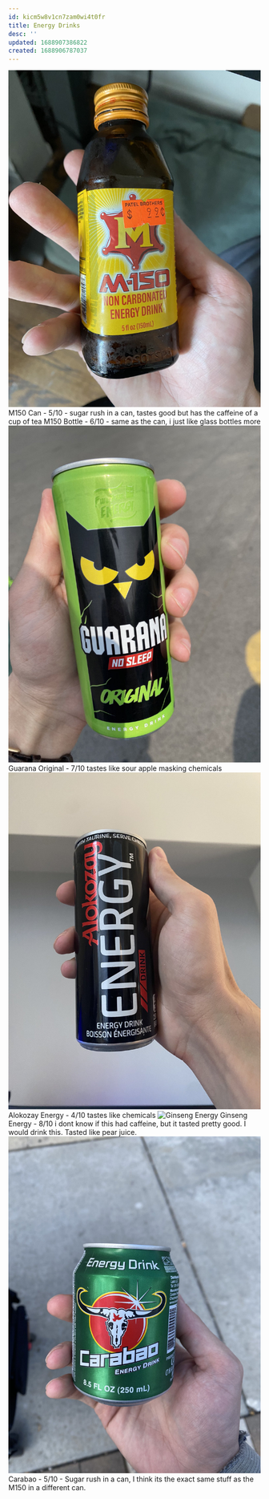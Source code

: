 ```yaml
---
id: kicm5w8v1cn7zam0wi4t0fr
title: Energy Drinks
desc: ''
updated: 1688907386822
created: 1688906787037
---
```

![M-150](assets/m-150.png)
M150 Can - 5/10 - sugar rush in a can, tastes good but has the caffeine of a cup of tea
M150 Bottle - 6/10 - same as the can, i just like glass bottles more
![Guarana Original](assets/guarana-original.png)
Guarana Original - 7/10 tastes like sour apple masking chemicals
![Alokozay](assets/alokozay.png)
Alokozay Energy - 4/10 tastes like chemicals
![Ginseng Energy](assets/ginseng-energy.png)
Ginseng Energy - 8/10 i dont know if this had caffeine, but it tasted pretty good. I would drink this. Tasted like pear juice.
![Carabao Energy Drink](assets/carabao.png)
Carabao - 5/10 - Sugar rush in a can, I think its the exact same stuff as the M150 in a different can.

